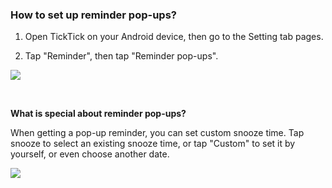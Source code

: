 ### How to set up reminder pop-ups?

1. Open TickTick on your Android device, then go to the Setting tab pages.

2. Tap "Reminder", then tap "Reminder pop-ups".

![](../../../images/ticktick-android-app/reminder/3.5.4.1.png)

<br />

**What is special about reminder pop-ups?**

When getting a pop-up reminder, you can set custom snooze time. Tap snooze to select an existing snooze time, or tap "Custom" to set it by yourself, or even choose another date.

![](../../../images/ticktick-android-app/reminder/3.5.4.2.png)

